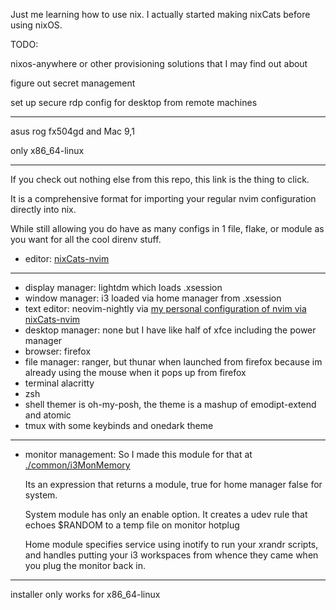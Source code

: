Just me learning how to use nix. I actually started making nixCats before using nixOS.

TODO:

nixos-anywhere or other provisioning solutions that I may find out about

figure out secret management

set up secure rdp config for desktop from remote machines

---

asus rog fx504gd and Mac 9,1

only x86_64-linux

---

If you check out nothing else from this repo, this link is the thing to click.

It is a comprehensive format for importing your regular nvim configuration directly into nix.

While still allowing you do have as many configs in 1 file, flake, or module as you want for all the cool direnv stuff.

- editor: [nixCats-nvim](https://github.com/BirdeeHub/nixCats-nvim)

---

- display manager: lightdm which loads .xsession
- window manager: i3 loaded via home manager from .xsession
- text editor: neovim-nightly via [my personal configuration of nvim via nixCats-nvim](./common/birdeevim)
- desktop manager: none but I have like half of xfce including the power manager
- browser: firefox
- file manager: ranger, but thunar when launched from firefox because im already using the mouse when it pops up from firefox
- terminal alacritty
- zsh
- shell themer is oh-my-posh, the theme is a mashup of emodipt-extend and atomic
- tmux with some keybinds and onedark theme

---

- monitor management:
    So I made this module for that at [./common/i3MonMemory](./common/i3MonMemory)

    Its an expression that returns a module, true for home manager false for system.

    System module has only an enable option.
    It creates a udev rule that echoes $RANDOM to a temp file on monitor hotplug

    Home module specifies service using inotify to run your xrandr scripts, and handles putting your i3 workspaces from whence they came when you plug the monitor back in.



---

installer only works for x86_64-linux

